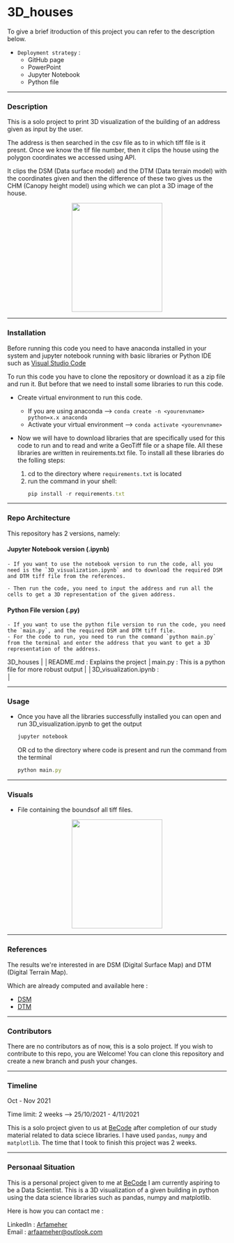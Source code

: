 # 3D_houses
To give a brief itroduction of this project you can refer to the description below.
- `Deployment strategy` :
  - GitHub page
  - PowerPoint
  - Jupyter Notebook
  - Python file
***
### Description
This is a solo project to print 3D visualization of the building of an address given as input by the user. 

The address is then searched in the csv file as to in which tiff file is it presnt. Once we know the tif file number, then it clips the house using the polygon coordinates we accessed using API.

It clips the DSM (Data surface model) and the DTM (Data terrain model) with the coordinates given and then the difference of these two gives us the CHM (Canopy height model) using which we can plot a 3D image of the house.
<p align="center">
  <img src="https://carpentries-incubator.github.io/geospatial-python/images/dc-spatial-raster/lidarTree-height.png"width="208" height="250" />
</p>

***
### Installation
Before running this code you need to have anaconda installed in your system and jupyter notebook running with basic libraries or Python IDE such as [Visual Studio Code](https://code.visualstudio.com/)

To run this code you have to clone the repository or download it as a zip file and run it. But before that we need to install some libraries to run this code.

- Create virtual environment to run this code. 
    - If you are using anaconda --> `conda create -n <yourenvname> python=x.x anaconda`
    - Activate your virtual environment -->
    `conda activate <yourenvname>`

- Now we will have to download libraries that are specifically used for this code to run and to read and write a GeoTiff file or a shape file. All these libraries are written in reuirements.txt file.
To install all these libraries do the folling steps:

    1. cd to the directory where `requirements.txt` is located
    2. run the command in your shell: 
        ```javascript
        pip install -r requirements.txt
        ``` 
***
### Repo Architecture

This repository has 2 versions, namely:
#### Jupyter Notebook version (.ipynb)
    - If you want to use the notebook version to run the code, all you need is the `3D_visualization.ipynb` and to download the required DSM and DTM tiff file from the references.

    - Then run the code, you need to input the address and run all the cells to get a 3D representation of the given address.

#### Python File version (.py)

    - If you want to use the python file version to run the code, you need the `main.py`, and the required DSM and DTM tiff file.
    - For the code to run, you need to run the command `python main.py` from the terminal and enter the address that you want to get a 3D representation of the address.

3D_houses
|
│README.md      : Explains the project
│main.py        : This is a python file for more robust output
| 
│3D_visualization.ipynb :   
│

***
### Usage
- Once you have all the libraries successfully installed you can open and run 3D_visualization.ipynb to get the output
    ```javascript
    jupyter notebook
    ```
  OR
cd to the directory where code is present and run the command from the terminal 
    ```javascript
    python main.py
    ```

***
### Visuals
- File containing the boundsof all tiff files.
<p align="center">
  <img src=""width="208" height="250" />
</p>

***
### References
The results we're interested in are DSM (Digital Surface Map) and DTM (Digital Terrain Map).

Which are already computed and available here :

- [DSM](http://www.geopunt.be/download?container=dhm-vlaanderen-ii-dsm-raster-1m&title=Digitaal%20Hoogtemodel%20Vlaanderen%20II,%20DSM,%20raster,%201m)
- [DTM](http://www.geopunt.be/download?container=dhm-vlaanderen-ii-dtm-raster-1m&title=Digitaal%20Hoogtemodel%20Vlaanderen%20II,%20DTM,%20raster,%201m)


***
### Contributors
There are no contributors as of now, this is a solo project. If you wish to contribute to this repo, you are Welcome!
You can clone this repository and create a new branch and push your changes.

***
### Timeline
Oct - Nov 2021

Time limit: 2 weeks --> 25/10/2021 - 4/11/2021 

This is a solo project given to us at [BeCode](https://becode.org/) after completion of our study material related to data sciece libraries. I have used `pandas`, `numpy` and `matplotlib`.
The time that I took to finish this project was 2 weeks.

***
### Personaal Situation
This is a personal project given to me at [BeCode](https://becode.org/)
I am currently aspiring to be a Data Scientist. This is a 3D visualization of a given building in python using the data science libraries such as pandas, numpy and matplotlib.

Here is how you can contact me :

LinkedIn : [Arfameher](https://www.linkedin.com/in/arfa-meher/)  
Email : arfaameher@outlook.com